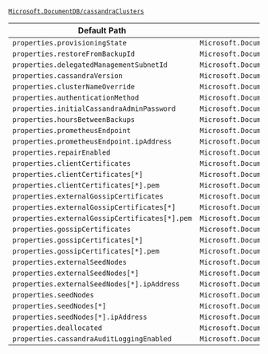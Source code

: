 [`Microsoft.DocumentDB/cassandraClusters`](https://docs.microsoft.com/en-us/azure/templates/microsoft.documentdb/cassandraclusters)

| Default Path | Alias |
|---|---|
| `properties.provisioningState` | `Microsoft.DocumentDB/cassandraClusters/provisioningState` |
| `properties.restoreFromBackupId` | `Microsoft.DocumentDB/cassandraClusters/restoreFromBackupId` |
| `properties.delegatedManagementSubnetId` | `Microsoft.DocumentDB/cassandraClusters/delegatedManagementSubnetId` |
| `properties.cassandraVersion` | `Microsoft.DocumentDB/cassandraClusters/cassandraVersion` |
| `properties.clusterNameOverride` | `Microsoft.DocumentDB/cassandraClusters/clusterNameOverride` |
| `properties.authenticationMethod` | `Microsoft.DocumentDB/cassandraClusters/authenticationMethod` |
| `properties.initialCassandraAdminPassword` | `Microsoft.DocumentDB/cassandraClusters/initialCassandraAdminPassword` |
| `properties.hoursBetweenBackups` | `Microsoft.DocumentDB/cassandraClusters/hoursBetweenBackups` |
| `properties.prometheusEndpoint` | `Microsoft.DocumentDB/cassandraClusters/prometheusEndpoint` |
| `properties.prometheusEndpoint.ipAddress` | `Microsoft.DocumentDB/cassandraClusters/prometheusEndpoint.ipAddress` |
| `properties.repairEnabled` | `Microsoft.DocumentDB/cassandraClusters/repairEnabled` |
| `properties.clientCertificates` | `Microsoft.DocumentDB/cassandraClusters/clientCertificates` |
| `properties.clientCertificates[*]` | `Microsoft.DocumentDB/cassandraClusters/clientCertificates[*]` |
| `properties.clientCertificates[*].pem` | `Microsoft.DocumentDB/cassandraClusters/clientCertificates[*].pem` |
| `properties.externalGossipCertificates` | `Microsoft.DocumentDB/cassandraClusters/externalGossipCertificates` |
| `properties.externalGossipCertificates[*]` | `Microsoft.DocumentDB/cassandraClusters/externalGossipCertificates[*]` |
| `properties.externalGossipCertificates[*].pem` | `Microsoft.DocumentDB/cassandraClusters/externalGossipCertificates[*].pem` |
| `properties.gossipCertificates` | `Microsoft.DocumentDB/cassandraClusters/gossipCertificates` |
| `properties.gossipCertificates[*]` | `Microsoft.DocumentDB/cassandraClusters/gossipCertificates[*]` |
| `properties.gossipCertificates[*].pem` | `Microsoft.DocumentDB/cassandraClusters/gossipCertificates[*].pem` |
| `properties.externalSeedNodes` | `Microsoft.DocumentDB/cassandraClusters/externalSeedNodes` |
| `properties.externalSeedNodes[*]` | `Microsoft.DocumentDB/cassandraClusters/externalSeedNodes[*]` |
| `properties.externalSeedNodes[*].ipAddress` | `Microsoft.DocumentDB/cassandraClusters/externalSeedNodes[*].ipAddress` |
| `properties.seedNodes` | `Microsoft.DocumentDB/cassandraClusters/seedNodes` |
| `properties.seedNodes[*]` | `Microsoft.DocumentDB/cassandraClusters/seedNodes[*]` |
| `properties.seedNodes[*].ipAddress` | `Microsoft.DocumentDB/cassandraClusters/seedNodes[*].ipAddress` |
| `properties.deallocated` | `Microsoft.DocumentDB/cassandraClusters/deallocated` |
| `properties.cassandraAuditLoggingEnabled` | `Microsoft.DocumentDB/cassandraClusters/cassandraAuditLoggingEnabled` |

